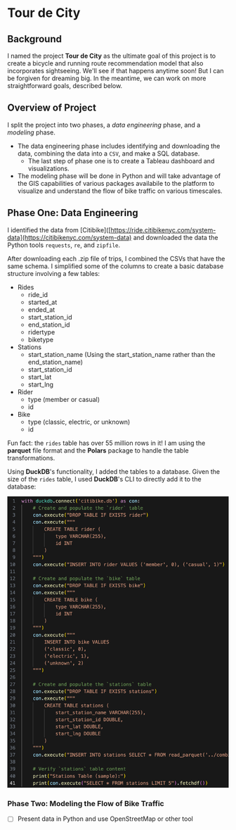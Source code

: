 # Tour de City

## Background

I named the project **Tour de City** as the ultimate goal of this project is to create a bicycle and running route recommendation model that also incorporates sightseeing. We'll see if that happens anytime soon! But I can be forgiven for dreaming big. In the meantime, we can work on more straightforward goals, described below.

## Overview of Project

I split the project into two phases, a _data engineering_ phase, and a _modeling_ phase.
- The data engineering phase includes identifying and downloading the data, combining the data into a `CSV`, and make a SQL database.
  - The last step of phase one is to create a Tableau dashboard and visualizations.
- The modeling phase will be done in Python and will take advantage of the GIS capabilities of various packages availabile to the platform to visualize and understand the flow of bike traffic on various timescales.

## Phase One: Data Engineering

I identified the data from [Citibike]([https://ride.citibikenyc.com/system-data](https://citibikenyc.com/system-data) and downloaded the data the Python tools `requests`, `re`, and `zipfile`.

After downloading each .zip file of trips, I combined the CSVs that have the same schema. I simplified some of the columns to create a basic database structure involving a few tables:
* Rides
  * ride_id
  * started_at
  * ended_at
  * start_station_id
  * end_station_id
  * ridertype
  * biketype
* Stations
  * start_station_name (Using the start_station_name rather than the end_station_name)
  * start_station_id
  * start_lat
  * start_lng
* Rider
  * type (member or casual)
  * id
* Bike
  * type (classic, electric, or unknown)
  * id

Fun fact: the `rides` table has over 55 million rows in it! I am using the **parquet** file format and the **Polars** package to handle the table transformations.

Using **DuckDB**'s functionality, I added the tables to a database. Given the size of the `rides` table, I used **DuckDB**'s CLI to directly add it to the database:

![Adding tables to database using DuckDB](/figs/adding_tables_to_database_using_duckdb.png)

### Phase Two: Modeling the Flow of Bike Traffic

- [ ] Present data in Python and use OpenStreetMap or other tool

